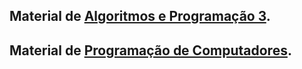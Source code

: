## Material de [Algoritmos e Programação 3](ap3_2025.1_xicoArruda).

## Material de [Programação de Computadores](programacao_computadores).